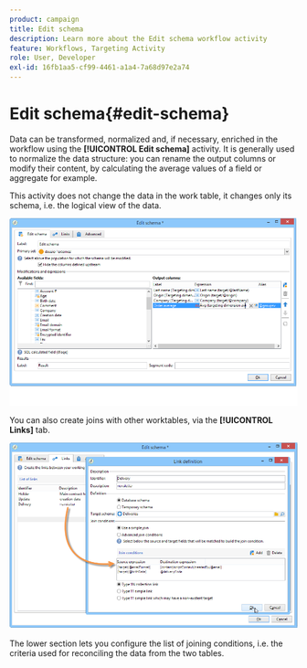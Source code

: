 ```yaml
---
product: campaign
title: Edit schema
description: Learn more about the Edit schema workflow activity
feature: Workflows, Targeting Activity
role: User, Developer
exl-id: 16fb1aa5-cf99-4461-a1a4-7a68d97e2a74
---
```

# Edit schema{#edit-schema}



Data can be transformed, normalized and, if necessary, enriched in the workflow using the **[!UICONTROL Edit schema]** activity. It is generally used to normalize the data structure: you can rename the output columns or modify their content, by calculating the average values of a field or aggregate for example.

This activity does not change the data in the work table, it changes only its schema, i.e. the logical view of the data.

![](assets/wf_manipulation_box.png)

You can also create joins with other worktables, via the **[!UICONTROL Links]** tab.

![](assets/wf_manipulation_box_link_tab.png)

The lower section lets you configure the list of joining conditions, i.e. the criteria used for reconciling the data from the two tables.
